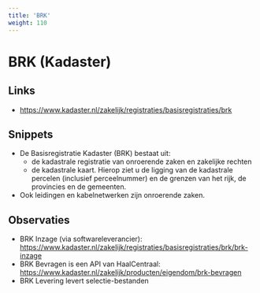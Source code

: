 ```yaml
---
title: 'BRK'
weight: 110
---
```


# BRK (Kadaster)

## Links
- https://www.kadaster.nl/zakelijk/registraties/basisregistraties/brk

## Snippets
- De Basisregistratie Kadaster (BRK) bestaat uit:
  - de kadastrale registratie van onroerende zaken en zakelijke rechten
  - de kadastrale kaart. Hierop ziet u de ligging van de kadastrale percelen (inclusief perceelnummer) en de grenzen van het rijk, de provincies en de gemeenten.
- Ook leidingen en kabelnetwerken zijn onroerende zaken.

## Observaties
- BRK Inzage (via softwareleverancier): https://www.kadaster.nl/zakelijk/registraties/basisregistraties/brk/brk-inzage
- BRK Bevragen is een API van HaalCentraal: https://www.kadaster.nl/zakelijk/producten/eigendom/brk-bevragen
- BRK Levering levert selectie-bestanden
